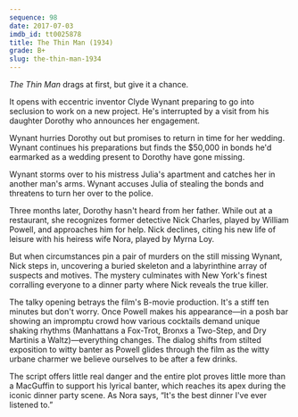```yaml
---
sequence: 98
date: 2017-07-03
imdb_id: tt0025878
title: The Thin Man (1934)
grade: B+
slug: the-thin-man-1934
---
```


_The Thin Man_ drags at first, but give it a chance. 

It opens with eccentric inventor Clyde Wynant preparing to go into seclusion to work on a new project. He's interrupted by a visit from his daughter Dorothy who announces her engagement. 

Wynant hurries Dorothy out but promises to return in time for her wedding. Wynant continues his preparations but finds the $50,000 in bonds he'd earmarked as a wedding present to Dorothy have gone missing. 

Wynant storms over to his mistress Julia's apartment and catches her in another man's arms. Wynant accuses Julia of stealing the bonds and threatens to turn her over to the police. 

Three months later, Dorothy hasn't heard from her father. While out at a restaurant, she recognizes former detective Nick Charles, played by William Powell, and approaches him for help. Nick declines, citing his new life of leisure with his heiress wife Nora, played by Myrna Loy. 

But when circumstances pin a pair of murders on the still missing Wynant, Nick steps in, uncovering a buried skeleton and a labyrinthine array of suspects and motives. The mystery culminates with New York's finest corralling everyone to a dinner party where Nick reveals the true killer. 

The talky opening betrays the film's B-movie production. It's a stiff ten minutes but don't worry. Once Powell makes his appearance—in a posh bar showing an impromptu crowd how various cocktails demand unique shaking rhythms (Manhattans a Fox-Trot, Bronxs a Two-Step, and Dry Martinis a Waltz)—everything changes. The dialog shifts from stilted exposition to witty banter as Powell glides through the film as the witty urbane charmer we believe ourselves to be after a few drinks. 

The script offers little real danger and the entire plot proves little more than a MacGuffin to support his lyrical banter, which reaches its apex during the iconic dinner party scene. As Nora says, “It's the best dinner I've ever listened to.”